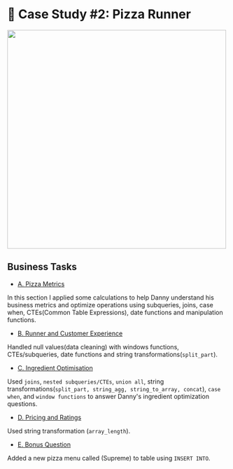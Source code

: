 # 🍕 Case Study #2: Pizza Runner
<img src="https://8weeksqlchallenge.com/images/case-study-designs/2.png" width="500" height="500">

## Business Tasks
* [A. Pizza Metrics](https://github.com/toludoyin/8-week-sql-challenge/blob/main/Case-Study-%232-Pizza-Runner/SQL-Syntax/A.-Pizza-Metrics.sql)

In this section I applied some calculations to help Danny understand his business metrics and optimize operations using subqueries, joins, case when, CTEs(Common Table Expressions), date functions and manipulation functions.

* [B. Runner and Customer Experience](https://github.com/toludoyin/8-week-sql-challenge/blob/main/Case-Study-%232-Pizza-Runner/SQL-Syntax/B-Runner-and-Customer-Experience.sql)

Handled null values(data cleaning) with windows functions, CTEs/subqueries, date functions and string transformations(```split_part```).

* [C. Ingredient Optimisation](https://github.com/toludoyin/8-week-sql-challenge/blob/main/Case-Study-%232-Pizza-Runner/SQL-Syntax/C-Ingredient-Optimisation.sql)

Used ```joins```, ```nested subqueries/CTEs```, ```union all```,  string transformations(```split_part, string_agg, string_to_array, concat```), ```case when```, and ```window functions``` to answer Danny's ingredient optimization questions.

* [D. Pricing and Ratings](https://github.com/toludoyin/8-week-sql-challenge/blob/main/Case-Study-%232-Pizza-Runner/SQL-Syntax/D.%20Pricing-and-Ratings.sql)

Used string transformation (```array_length```).

* [E. Bonus Question](https://github.com/toludoyin/8-week-sql-challenge/blob/main/Case-Study-%232-Pizza-Runner/SQL-Syntax/D.%20Pricing-and-Ratings.sql)

Added a new pizza menu called (Supreme) to table using ```INSERT INTO```.